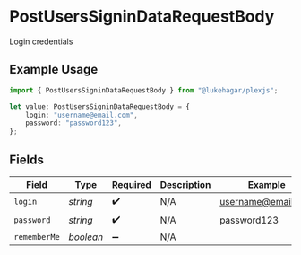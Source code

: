 # PostUsersSigninDataRequestBody

Login credentials

## Example Usage

```typescript
import { PostUsersSigninDataRequestBody } from "@lukehagar/plexjs";

let value: PostUsersSigninDataRequestBody = {
    login: "username@email.com",
    password: "password123",
};
```

## Fields

| Field              | Type               | Required           | Description        | Example            |
| ------------------ | ------------------ | ------------------ | ------------------ | ------------------ |
| `login`            | *string*           | :heavy_check_mark: | N/A                | username@email.com |
| `password`         | *string*           | :heavy_check_mark: | N/A                | password123        |
| `rememberMe`       | *boolean*          | :heavy_minus_sign: | N/A                |                    |